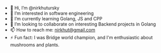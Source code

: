 - 👋 Hi, I’m @nirkhutursky
- 👀 I’m interested in software engineering
- 🌱 I’m currently learning Golang, JS and CPP
- 💞️ I’m looking to collaborate on interesting Backend projects in Golang
- 📫 How to reach me: nirkhut@gmail.com
- ⚡ Fun fact: I was Bridge world champion, and I'm enthusiastic about mushrooms and plants. 

<!---
nirkhutursky/nirkhutursky is a ✨ special ✨ repository because its `README.md` (this file) appears on your GitHub profile.
You can click the Preview link to take a look at your changes.
--->
